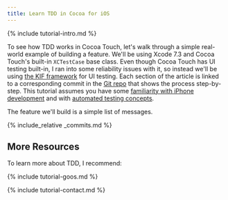 ```yaml
---
title: Learn TDD in Cocoa for iOS
---
```


{% include tutorial-intro.md %}

To see how TDD works in Cocoa Touch, let's walk through a simple real-world example of building a feature. We'll be using Xcode 7.3 and Cocoa Touch's built-in `XCTestCase` base class. Even though Cocoa Touch has UI testing built-in, I ran into some reliability issues with it, so instead we'll be using [the KIF framework](https://github.com/kif-framework/KIF/) for UI testing. Each section of the article is linked to a corresponding commit in the [Git repo](https://github.com/learn-tdd-in/cocoa-touch) that shows the process step-by-step. This tutorial assumes you have some [familiarity with iPhone development](https://developer.apple.com/ios/documentation/) and with [automated testing concepts](/concepts).

The feature we'll build is a simple list of messages.

{% include_relative _commits.md %}

## More Resources

To learn more about TDD, I recommend:

{% include tutorial-goos.md %}

{% include tutorial-contact.md %}
